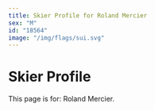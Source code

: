```yaml
---
title: Skier Profile for Roland Mercier
sex: "M"
id: "18564"
image: "/img/flags/sui.svg" 
---
```


# Skier Profile

This page is for: Roland Mercier.
    